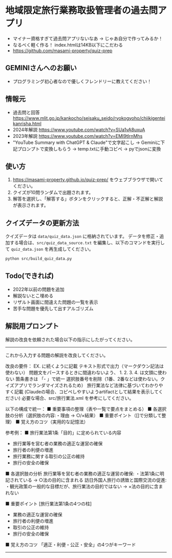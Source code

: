 # 地域限定旅行業務取扱管理者の過去問アプリ
- マイナー資格すぎて過去問アプリないなあ -> じゃあ自分で作ってみるか！
- なるべく軽く作る！ index.htmlは14KB以下にこだわる
- https://github.com/masami-property/quiz-prep

## GEMINIさんへのお願い
- プログラミング初心者なので優しくフレンドリーに教えてください！

## 情報元
- 過去問と回答 https://www.mlit.go.jp/kankocho/seisaku_seido/ryokogyoho/chiikigenteikanrisha.html
- 2024年解説 https://www.youtube.com/watch?v=SUa1vA8uxuA
- 2023年解説 https://www.youtube.com/watch?v=EMI9tlrnMhs
- "YouTube Summary with ChatGPT & Claude"で文字起こし → Geminiに下記プロンプトで変換しもらう → temp.txtに手動コピペ → pyでjsonに変換
  
## 使い方
1.  https://masami-property.github.io/quiz-prep/ をウェブブラウザで開いてください。
2.  クイズが10問ランダムで出題されます。
3.  解答を選択し、「解答する」ボタンをクリックすると、正解・不正解と解説が表示されます。

## クイズデータの更新方法

クイズデータは `data/quiz_data.json` に格納されています。
データを修正・追加する場合は、`src/quiz_data_source.txt` を編集し、以下のコマンドを実行して `quiz_data.json` を再生成してください。

```bash
python src/build_quiz_data.py
```

## Todo(できれば)
- 2022年以前の問題を追加
- 解説ないとこ埋める
- リザルト画面に間違えた問題の一覧を表示
- 苦手な問題を優先して出すアルゴリズム


## 解説用プロンプト

解説の改良を依頼された場合以下の指示にしたがってください。

--- 

これから入力する問題の解説を改良してください。

改良の要件：
EX. に続くように記載
テキスト形式で出力（マークダウン記法は使わない）
問題文をパースするときに間違わないよう、 1. 2. 3. 4. は文頭に使わない
箇条書きは 「- 」で統一
選択肢番号を削除（1番、2番などは使わない。クイズアプリでランダマイズされるため）
旅行業法など法律に基づいてわかりやすく記載
(Claudeの場合、コピペしやすいようartifactとして結果を表示してください)
必要な場合、src/旅行業法.xml を参考にしてください。

以下の構成で統一：
■ 重要事項の整理（表や一覧で要点をまとめる）
■ 各選択肢の分析（選択肢の内容:・理由 → ○/×結果）
■ 重要ポイント（[]で分類して整理）
■ 覚え方のコツ（実用的な記憶法）

参考例：
■ 旅行業法第1条「目的」に定められている内容
- 旅行業等を営む者の業務の適正な運営の確保
- 旅行者の利便の増進
- 旅行業務に関する取引の公正の維持
- 旅行の安全の確保

■ 各選択肢の分析
旅行業等を営む者の業務の適正な運営の確保:
・法第1条に明記されている → ○法の目的に含まれる
訪日外国人旅行の誘致と国際交流の促進:
・観光政策の一般的な目標だが、旅行業法の目的ではない → ×法の目的に含まれない

■ 重要ポイント
[旅行業法第1条の4つの柱]
- 業務の適正な運営の確保
- 旅行者の利便の増進
- 取引の公正の維持
- 旅行の安全の確保

■ 覚え方のコツ
「適正・利便・公正・安全」の4つがキーワード

---

